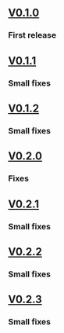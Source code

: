 ## [V0.1.0]()
### First release
## [V0.1.1]()
### Small fixes
## [V0.1.2]()
### Small fixes
## [V0.2.0]()
### Fixes
## [V0.2.1]()
### Small fixes
## [V0.2.2]()
### Small fixes
## [V0.2.3]()
### Small fixes
